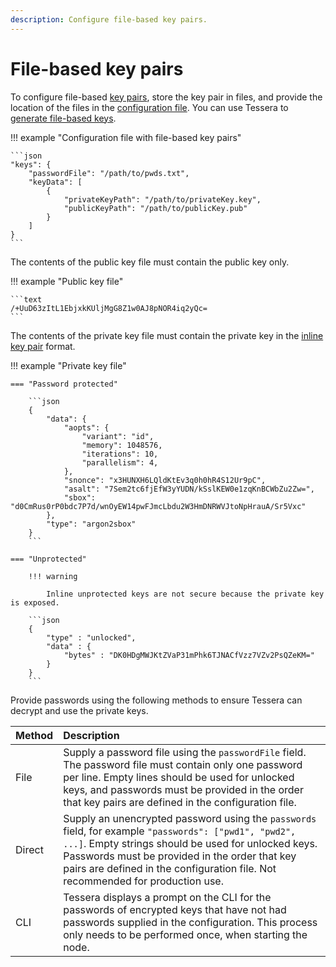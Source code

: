 ```yaml
---
description: Configure file-based key pairs.
---
```


# File-based key pairs

To configure file-based [key pairs](Overview.md), store the key pair in files, and provide the location of the files in
the [configuration file](../../../Reference/SampleConfiguration.md#keydata).
You can use Tessera to [generate file-based keys].

!!! example "Configuration file with file-based key pairs"

    ```json
    "keys": {
        "passwordFile": "/path/to/pwds.txt",
        "keyData": [
            {
                "privateKeyPath": "/path/to/privateKey.key",
                "publicKeyPath": "/path/to/publicKey.pub"
            }
        ]
    }
    ```

The contents of the public key file must contain the public key only.

!!! example "Public key file"

    ```text
    /+UuD63zItL1EbjxkKUljMgG8Z1w0AJ8pNOR4iq2yQc=
    ```

The contents of the private key file must contain the private key in the [inline key pair](Inline-Key-Pairs.md) format.

!!! example "Private key file"

    === "Password protected"

        ```json
        {
            "data": {
                "aopts": {
                    "variant": "id",
                    "memory": 1048576,
                    "iterations": 10,
                    "parallelism": 4,
                },
                "snonce": "x3HUNXH6LQldKtEv3q0h0hR4S12Ur9pC",
                "asalt": "7Sem2tc6fjEfW3yYUDN/kSslKEW0e1zqKnBCWbZu2Zw=",
                "sbox": "d0CmRus0rP0bdc7P7d/wnOyEW14pwFJmcLbdu2W3HmDNRWVJtoNpHrauA/Sr5Vxc"
            },
            "type": "argon2sbox"
        }
        ```

    === "Unprotected"

        !!! warning

            Inline unprotected keys are not secure because the private key is exposed.

        ```json
        {
            "type" : "unlocked",
            "data" : {
                "bytes" : "DK0HDgMWJKtZVaP31mPhk6TJNACfVzz7VZv2PsQZeKM="
            }
        }
        ```

Provide passwords using the following methods to ensure Tessera can decrypt and use the private keys.

| Method | Description                                                                                                                                                                                                                                                                                     |
|:-------|:------------------------------------------------------------------------------------------------------------------------------------------------------------------------------------------------------------------------------------------------------------------------------------------------|
| File   | Supply a password file using the `passwordFile` field. The password file must contain only one password per line. Empty lines should be used for unlocked keys, and passwords must be provided in the order that key pairs are defined in the configuration file.                               |
| Direct | Supply an unencrypted password using the `passwords` field, for example `"passwords": ["pwd1", "pwd2", ...]`. Empty strings should be used for unlocked keys. Passwords must be provided in the order that key pairs are defined in the configuration file. Not recommended for production use. |
| CLI    | Tessera displays a prompt on the CLI for the passwords of encrypted keys that have not had passwords supplied in the configuration. This process only needs to be performed once, when starting the node.                                                                                       |

<!-- links -->
[generate file-based keys]: ../../Generate-Keys/File-Stored-Keys.md
